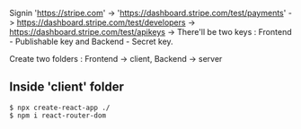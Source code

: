 Signin 'https://stripe.com' -> 'https://dashboard.stripe.com/test/payments' -> https://dashboard.stripe.com/test/developers -> https://dashboard.stripe.com/test/apikeys -> There'll be two keys : Frontend - Publishable key and Backend - Secret key.

Create two folders : Frontend -> client, Backend -> server

Inside 'client' folder
----------------------
```
$ npx create-react-app ./
$ npm i react-router-dom
```
